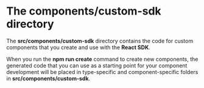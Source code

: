 # The **components/custom-sdk** directory

The **src/components/custom-sdk** directory contains the code for custom components that you create and use with the **React SDK**.

When you run the **npm run  create** command to create new components, the generated code that you can use as a starting point for your component development will be placed in type-specific and component-specific folders in **src/components/custom-sdk**.
